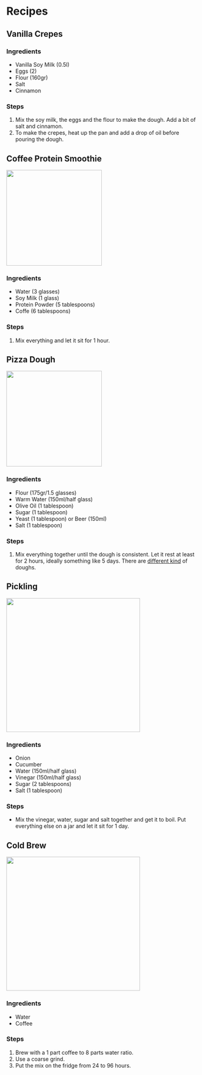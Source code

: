 # Recipes

## Vanilla Crepes

### Ingredients

- Vanilla Soy Milk (0.5l)
- Eggs (2)
- Flour (160gr)
- Salt
- Cinnamon

### Steps

1. Mix the soy milk, the eggs and the flour to make the dough. Add a bit of salt and cinnamon.
2. To make the crepes, heat up the pan and add a drop of oil before pouring the dough.

## Coffee Protein Smoothie

<img src="https://diethood.com/wp-content/uploads/2019/03/Coffee-Protein-Smoothie-3.jpg" width="250" />

### Ingredients

- Water (3 glasses)
- Soy Milk (1 glass)
- Protein Powder (5 tablespoons)
- Coffe (6 tablespoons)

### Steps

1. Mix everything and let it sit for 1 hour.

## Pizza Dough

<img src="https://img.taste.com.au/B0vOFcQt/taste/2016/11/basic-pizza-dough-81860-1.jpeg" width="250" />

### Ingredients

- Flour (175gr/1.5 glasses)
- Warm Water (150ml/half glass)
- Olive Oil (1 tablespoon)
- Sugar (1 tablespoon)
- Yeast (1 tablespoon) or Beer (150ml)
- Salt (1 tablespoon)

### Steps

1. Mix everything together until the dough is consistent. Let it rest at least for 2 hours, ideally something like 5 days. There are [different kind](https://youtu.be/ahxKAlbp6DU) of doughs.

## Pickling

<img src="https://www.almanac.com/sites/default/files/image_nodes/pickles.jpg" width="350" />

### Ingredients

- Onion
- Cucumber
- Water (150ml/half glass)
- Vinegar (150ml/half glass)
- Sugar (2 tablespoons)
- Salt (1 tablespoon)

### Steps

- Mix the vinegar, water, sugar and salt together and get it to boil. Put everything else on a jar and let it sit for 1 day.

## Cold Brew

<img src="https://cdn-3.expansion.mx/64/bc/777671174261a8333494bc932c5e/cold-brew.jpg" width="350" />

### Ingredients

- Water
- Coffee

### Steps

1. Brew with a 1 part coffee to 8 parts water ratio.
2. Use a coarse grind.
3. Put the mix on the fridge from 24 to 96 hours.
